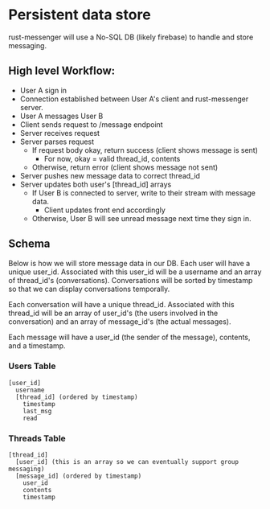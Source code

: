 # Persistent data store

rust-messenger will use a No-SQL DB (likely firebase) to handle and store messaging. 


## High level Workflow:

* User A sign in
* Connection established between User A's client and rust-messenger server.
* User A messages User B
* Client sends request to /message endpoint
* Server receives request
* Server parses request
  * If request body okay, return success (client shows message is sent)
    * For now, okay = valid thread_id, contents
  * Otherwise, return error (client shows message not sent)
* Server pushes new message data to correct thread_id
* Server updates both user's [thread_id] arrays
  * If User B is connected to server, write to their stream with message data. 
    *   Client updates front end accordingly
  * Otherwise, User B will see unread message next time they sign in. 


## Schema 

Below is how we will store message data in our DB. Each user will have a unique user_id. Associated with this user_id will be a username and an array of thread_id's (conversations). Conversations will be sorted by timestamp so that we can display conversations temporally. 

Each conversation will have a unique thread_id. Associated with this thread_id will be an array of user_id's (the users involved in the conversation) and an array of message_id's (the actual messages). 

Each message will have a user_id (the sender of the message), contents, and a timestamp.


### Users Table

```
[user_id]
  username
  [thread_id] (ordered by timestamp)
    timestamp
    last_msg 
    read
```
### Threads Table

```
[thread_id]
  [user_id] (this is an array so we can eventually support group messaging)
  [message_id] (ordered by timestamp)
    user_id 
    contents
    timestamp
```